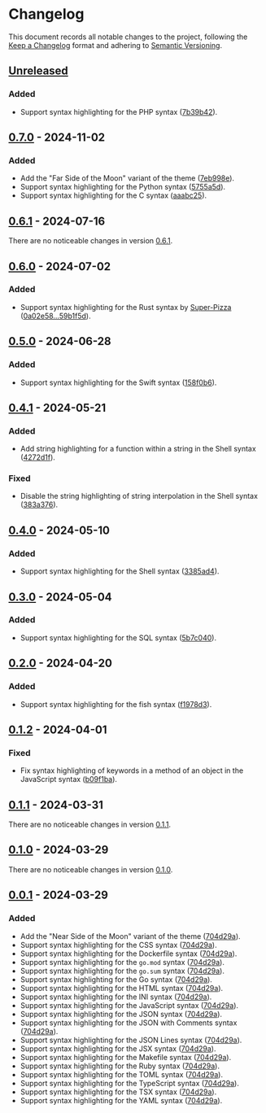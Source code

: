 # Changelog

This document records all notable changes to the project, following the [Keep a Changelog] format and adhering to [Semantic Versioning].

## [Unreleased]

### Added

- Support syntax highlighting for the PHP syntax ([7b39b42]).

## [0.7.0] - 2024-11-02

### Added

- Add the "Far Side of the Moon" variant of the theme ([7eb998e]).
- Support syntax highlighting for the Python syntax ([5755a5d]).
- Support syntax highlighting for the C syntax ([aaabc25]).

## [0.6.1] - 2024-07-16

There are no noticeable changes in version [0.6.1].

## [0.6.0] - 2024-07-02

### Added

- Support syntax highlighting for the Rust syntax by [Super-Pizza] ([0a02e58...59b1f5d]).

## [0.5.0] - 2024-06-28

### Added

- Support syntax highlighting for the Swift syntax ([158f0b6]).

## [0.4.1] - 2024-05-21

### Added

- Add string highlighting for a function within a string in the Shell syntax ([4272d1f]).

### Fixed

- Disable the string highlighting of string interpolation in the Shell syntax ([383a376]).

## [0.4.0] - 2024-05-10

### Added

- Support syntax highlighting for the Shell syntax ([3385ad4]).

## [0.3.0] - 2024-05-04

### Added

- Support syntax highlighting for the SQL syntax ([5b7c040]).

## [0.2.0] - 2024-04-20

### Added

- Support syntax highlighting for the fish syntax ([f1978d3]).

## [0.1.2] - 2024-04-01

### Fixed

- Fix syntax highlighting of keywords in a method of an object in the JavaScript syntax ([b09f1ba]).

## [0.1.1] - 2024-03-31

There are no noticeable changes in version [0.1.1].

## [0.1.0] - 2024-03-29

There are no noticeable changes in version [0.1.0].

## [0.0.1] - 2024-03-29

### Added

- Add the "Near Side of the Moon" variant of the theme ([704d29a]).
- Support syntax highlighting for the CSS syntax ([704d29a]).
- Support syntax highlighting for the Dockerfile syntax ([704d29a]).
- Support syntax highlighting for the `go.mod` syntax ([704d29a]).
- Support syntax highlighting for the `go.sum` syntax ([704d29a]).
- Support syntax highlighting for the Go syntax ([704d29a]).
- Support syntax highlighting for the HTML syntax ([704d29a]).
- Support syntax highlighting for the INI syntax ([704d29a]).
- Support syntax highlighting for the JavaScript syntax ([704d29a]).
- Support syntax highlighting for the JSON syntax ([704d29a]).
- Support syntax highlighting for the JSON with Comments syntax ([704d29a]).
- Support syntax highlighting for the JSON Lines syntax ([704d29a]).
- Support syntax highlighting for the JSX syntax ([704d29a]).
- Support syntax highlighting for the Makefile syntax ([704d29a]).
- Support syntax highlighting for the Ruby syntax ([704d29a]).
- Support syntax highlighting for the TOML syntax ([704d29a]).
- Support syntax highlighting for the TypeScript syntax ([704d29a]).
- Support syntax highlighting for the TSX syntax ([704d29a]).
- Support syntax highlighting for the YAML syntax ([704d29a]).

<!-- Footnotes -->

[Unreleased]: https://github.com/vanyauhalin/moondusttheme/compare/v0.7.0...HEAD/
[0.7.0]: https://github.com/vanyauhalin/moondusttheme/releases/tag/v0.7.0/
[0.6.1]: https://github.com/vanyauhalin/moondusttheme/releases/tag/v0.6.1/
[0.6.0]: https://github.com/vanyauhalin/moondusttheme/releases/tag/v0.6.0/
[0.5.0]: https://github.com/vanyauhalin/moondusttheme/releases/tag/v0.5.0/
[0.4.1]: https://github.com/vanyauhalin/moondusttheme/releases/tag/v0.4.1/
[0.4.0]: https://github.com/vanyauhalin/moondusttheme/releases/tag/v0.4.0/
[0.3.0]: https://github.com/vanyauhalin/moondusttheme/releases/tag/v0.3.0/
[0.2.0]: https://github.com/vanyauhalin/moondusttheme/releases/tag/v0.2.0/
[0.1.2]: https://github.com/vanyauhalin/moondusttheme/releases/tag/v0.1.2/
[0.1.1]: https://github.com/vanyauhalin/moondusttheme/releases/tag/v0.1.1/
[0.1.0]: https://github.com/vanyauhalin/moondusttheme/releases/tag/v0.1.0/
[0.0.1]: https://github.com/vanyauhalin/moondusttheme/releases/tag/v0.0.1/

[7b39b42]: https://github.com/vanyauhalin/moondusttheme/commit/7b39b42ff4a371d87423cd4b09453b251a78aaef/
[5755a5d]: https://github.com/vanyauhalin/moondusttheme/commit/5755a5d0f74f30e81776658024ea9a2e196b159e/
[7eb998e]: https://github.com/vanyauhalin/moondusttheme/commit/7eb998ed6dcbcae92fa97872d93d63c275b0dfba/
[aaabc25]: https://github.com/vanyauhalin/moondusttheme/commit/aaabc256b52cf7bc9118a01790cf873f6f877bab/
[0a02e58...59b1f5d]: https://github.com/vanyauhalin/moondusttheme/compare/0a02e584bbe4304bcb77de16a8b9052e03054ed0...59b1f5d4a3139734a9a8b249213a4b7b9625c332/
[158f0b6]: https://github.com/vanyauhalin/moondusttheme/commit/158f0b6e6c5d62be23a7842f06febb0a2bf64812/
[383a376]: https://github.com/vanyauhalin/moondusttheme/commit/383a3761e518fcbf20cacad4001468c3b73ec9fe/
[4272d1f]: https://github.com/vanyauhalin/moondusttheme/commit/4272d1f5d961ac1278ccf3b34ddba211a70de246/
[3385ad4]: https://github.com/vanyauhalin/moondusttheme/commit/3385ad4925ff321bbd96ac5b51c620ebecfdddd5/
[5b7c040]: https://github.com/vanyauhalin/moondusttheme/commit/5b7c040a0af77728035d2020c25e68f69a9a6536/
[f1978d3]: https://github.com/vanyauhalin/moondusttheme/commit/f1978d3458d699874d304802b5b759e530b2686f/
[b09f1ba]: https://github.com/vanyauhalin/moondusttheme/commit/b09f1bae197fccc60476e7d57fc864f5971e9cae/
[704d29a]: https://github.com/vanyauhalin/moondusttheme/commit/704d29a988081be4aee23276211821143e12c4f4/

[Super-Pizza]: https://github.com/Super-Pizza/

[Keep a Changelog]: https://keepachangelog.com/en/1.1.0/
[Semantic Versioning]: https://semver.org/spec/v2.0.0.html

